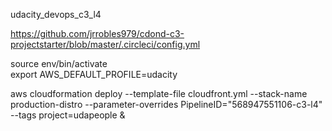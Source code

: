udacity_devops_c3_l4

https://github.com/jrrobles979/cdond-c3-projectstarter/blob/master/.circleci/config.yml


source env/bin/activate    
export AWS_DEFAULT_PROFILE=udacity


aws cloudformation deploy --template-file cloudfront.yml --stack-name production-distro --parameter-overrides PipelineID="568947551106-c3-l4" --tags project=udapeople &
